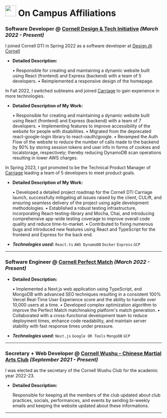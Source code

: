 # <img style="height:35px;width:35px;margin-bottom:-6px" src="https://upload.wikimedia.org/wikipedia/commons/thumb/4/47/Cornell_University_seal.svg/1200px-Cornell_University_seal.svg.png"> On Campus Affiliations

### **Software Developer** @ [Cornell Design & Tech Initiative]() _(March 2022 - Present)_

I joined Cornell DTI in Spring 2022 as a software developer at [Design @ Cornell](https://design.cornell.edu/)

- **Detailed Description:**

  • Responsible for creating and maintaining a dynamic website built using React (frontend) and Express (backend) with a team of 5 developers.
  • Reimplemented a responsive design of the homepage.

In Fall 2022, I switched subteams and joined [Carriage](https://www.cornelldti.org/projects/carriage/) to gain experience in more technologies.

- **Detailed Description of My Work:**

  • Responsible for creating and maintaining a dynamic website built using React (frontend) and Express (backend) with a team of 7 developers.
  • Implementing features to improve accessibility of the website for people with disabilities.
  • Migrated from the deprecated react-google-login library to react-oauth/google.
  • Revamped the Auth Flow of the website to reduce the number of calls made to the backend by 90% by storing session tokens and user info in forms of cookies and localstorage, respectively; thereby reducing DynamoDB scan operations resulting in lower AWS charges.

In Spring 2023, I got promoted to be the Technical Product Manager of [Carriage](https://www.cornelldti.org/projects/carriage/) leading a team of 5 developers to meet product goals.

- **Detailed Description of My Work:**

  • Developed a detailed project roadmap for the Cornell DTI Carriage launch, successfully mitigating all issues raised by the client, CULift, and ensuring seamless delivery of the project using agile development methodologies.
  • Established a robust testing infrastructure, incorporating React-testing-library and Mocha, Chai, and introducing comprehensive app-wide testing coverage to improve overall code quality and reduce time-to-market.
  • Contributed to fixing numerous bugs and introduced new features using React and TypeScript for the frontend and Express for the back end.
 
- _**Technologies used:**_ `React.ts` `AWS DynamoDB` `Docker` `Express` `GCP`

<hr />

### **Software Engineer** @ [Cornell Perfect Match](https://perfectmatch.ai/) _(March 2022 - Present)_

- **Detailed Description:**

  • Implemented a Next.js web application using TypeScript, and MongoDB with advanced SEO techniques resulting in a consistent 100% Vercel Real-Time User Experience score and the ability to handle over 10,000 users at a time.
  • Developed complex optimization algorithm to improve the Perfect Match matchmaking platform's match generation.
  • Collaborated with a cross-functional development team to reduce deployment times, enhance code readability, and maintain server stability with fast response times under pressure.

- _**Technologies used:**_ `Next.js` `Google OR Tools` `MongoDB` `GCP`

<hr />

### **Secretary + Web Developer** @ [Cornell Wushu - Chinese Martial Arts Club](https://cornellwushu.github.io/) _(September 2021 - Present)_

I was elected as the secretary of the Cornell Wushu Club for the academic year 2022-23.

- **Detailed Description:**

  Responsible for keeping all the members of the club updated about club practices, socials, performances, and events by sending bi-weekly emails and keeping the website updated about these informations.

<hr />
